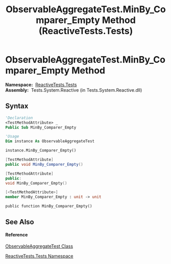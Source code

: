 ﻿---
title: ObservableAggregateTest.MinBy_Comparer_Empty Method  (ReactiveTests.Tests)
TOCTitle: MinBy_Comparer_Empty Method
ms:assetid: M:ReactiveTests.Tests.ObservableAggregateTest.MinBy_Comparer_Empty
ms:mtpsurl: https://msdn.microsoft.com/en-us/library/reactivetests.tests.observableaggregatetest.minby_comparer_empty(v=VS.103)
ms:contentKeyID: 36620423
ms.date: 06/28/2011
mtps_version: v=VS.103
f1_keywords:
- ReactiveTests.Tests.ObservableAggregateTest.MinBy_Comparer_Empty
dev_langs:
- CSharp
- JScript
- VB
- FSharp
- c++
---

# ObservableAggregateTest.MinBy\_Comparer\_Empty Method

**Namespace:**  [ReactiveTests.Tests](hh289046\(v=vs.103\).md)  
**Assembly:**  Tests.System.Reactive (in Tests.System.Reactive.dll)

## Syntax

``` vb
'Declaration
<TestMethodAttribute> _
Public Sub MinBy_Comparer_Empty
```

``` vb
'Usage
Dim instance As ObservableAggregateTest

instance.MinBy_Comparer_Empty()
```

``` csharp
[TestMethodAttribute]
public void MinBy_Comparer_Empty()
```

``` c++
[TestMethodAttribute]
public:
void MinBy_Comparer_Empty()
```

``` fsharp
[<TestMethodAttribute>]
member MinBy_Comparer_Empty : unit -> unit 
```

``` jscript
public function MinBy_Comparer_Empty()
```

## See Also

#### Reference

[ObservableAggregateTest Class](hh314823\(v=vs.103\).md)

[ReactiveTests.Tests Namespace](hh289046\(v=vs.103\).md)

